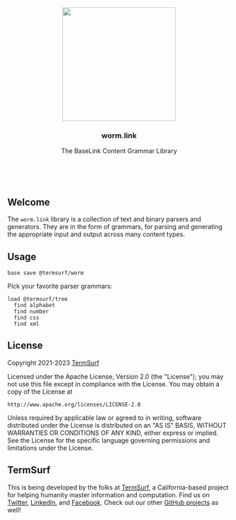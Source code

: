 <br/>
<br/>
<br/>
<br/>
<br/>
<br/>
<br/>

<p align='center'>
  <img src='https://github.com/termsurf/worm.link/blob/make/view/view.svg?raw=true' height='256'>
</p>

<h3 align='center'>worm.link</h3>
<p align='center'>
  The BaseLink Content Grammar Library
</p>

<br/>
<br/>
<br/>

## Welcome

The `worm.link` library is a collection of text and binary parsers and generators. They are in the form of grammars, for parsing and generating the appropriate input and output across many content types.

## Usage

```
base save @termsurf/worm
```

Pick your favorite parser grammars:

```
load @termsurf/tree
  find alphabet
  find number
  find css
  find xml
```

## License

Copyright 2021-2023 <a href='https://term.surf'>TermSurf</a>

Licensed under the Apache License, Version 2.0 (the "License");
you may not use this file except in compliance with the License.
You may obtain a copy of the License at

    http://www.apache.org/licenses/LICENSE-2.0

Unless required by applicable law or agreed to in writing, software
distributed under the License is distributed on an "AS IS" BASIS,
WITHOUT WARRANTIES OR CONDITIONS OF ANY KIND, either express or implied.
See the License for the specific language governing permissions and
limitations under the License.

## TermSurf

This is being developed by the folks at [TermSurf](https://term.surf), a California-based project for helping humanity master information and computation. Find us on [Twitter](https://twitter.com/termsurfcode), [LinkedIn](https://www.linkedin.com/company/termsurf), and [Facebook](https://www.facebook.com/termsurfcodecode). Check out our other [GitHub projects](https://github.com/termsurf) as well!
